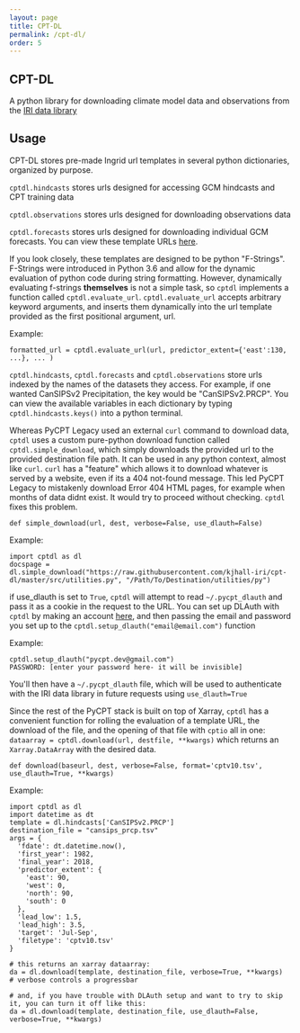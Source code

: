 ```yaml
---
layout: page
title: CPT-DL 
permalink: /cpt-dl/
order: 5
---
```


## CPT-DL

A python library for downloading climate model data and observations from the [IRI data library](https://iridl.ldeo.columbia.edu)

## Usage

CPT-DL stores pre-made Ingrid url templates in several python dictionaries, organized by purpose. 

```cptdl.hindcasts``` stores urls designed for accessing GCM hindcasts and CPT training data

```cptdl.observations``` stores urls designed for downloading observations data

```cptdl.forecasts``` stores urls designed for downloading individual GCM forecasts. You can view these template URLs [here](https://github.com/kjhall-iri/cpt-dl/blob/master/src/catalog.py). 



If you look closely, these templates are designed to be python "F-Strings". F-Strings were introduced in Python 3.6 and allow for the dynamic evaluation of python code during string formatting. However, dynamically evaluating f-strings **themselves** is not a simple task, so ```cptdl``` implements a function called ```cptdl.evaluate_url```. ```cptdl.evaluate_url``` accepts arbitrary keyword arguments, and inserts them dynamically into the url template provided as the first positional argument, url. 

Example: 

```
formatted_url = cptdl.evaluate_url(url, predictor_extent={'east':130, ...}, ... )
``` 

```cptdl.hindcasts```, ```cptdl.forecasts``` and ```cptdl.observations``` store urls indexed by the names of the datasets they access. For example, if one wanted CanSIPSv2 Precipitation, the key would be "CanSIPSv2.PRCP". You can view the available variables in each dictionary by typing ```cptdl.hindcasts.keys()``` into a python terminal. 

Whereas PyCPT Legacy used an external ```curl``` command to download data, ```cptdl``` uses a custom pure-python download function called ```cptdl.simple_download```, which simply downloads the provided url to the provided destination file path.  It can be used in any python context, almost like ```curl```. ```curl``` has a "feature" which allows it to download whatever is served by a website, even if its a 404 not-found message. This led PyCPT Legacy to mistakenly download Error 404 HTML pages, for example when months of data didnt exist. It would try to proceed without checking. ```cptdl``` fixes this problem. 

```
def simple_download(url, dest, verbose=False, use_dlauth=False)
```

Example: 

```
import cptdl as dl 
docspage = dl.simple_download("https://raw.githubusercontent.com/kjhall-iri/cpt-dl/master/src/utilities.py", "/Path/To/Destination/utilities/py") 
```

if use_dlauth is set to ```True```, ```cptdl``` will attempt to read  ```~/.pycpt_dlauth``` and pass it as a cookie in the request to the URL. 
You can set up DLAuth with ```cptdl``` by making an account [here](https://iridl.ldeo.columbia.edu/auth/signup), and then passing the email and password you set up to the ```cptdl.setup_dlauth("email@email.com")``` function 

Example: 

```
cptdl.setup_dlauth("pycpt.dev@gmail.com")
PASSWORD: [enter your password here- it will be invisible] 
``` 

You'll then have a ```~/.pycpt_dlauth``` file, which will be used to authenticate with the IRI data library in future requests using ```use_dlauth=True```


Since the rest of the PyCPT stack is built on top of Xarray, ```cptdl``` has a convenient function for rolling the evaluation of a template URL, the download of the file, and 
the opening of that file with ```cptio```  all in one: ```dataarray = cptdl.download(url, destfile, **kwargs)``` which returns an ```Xarray.DataArray``` with the desired data. 

```
def download(baseurl, dest, verbose=False, format='cptv10.tsv', use_dlauth=True, **kwargs)
```


Example: 

```
import cptdl as dl
import datetime as dt
template = dl.hindcasts['CanSIPSv2.PRCP']
destination_file = "cansips_prcp.tsv" 
args = { 
  'fdate': dt.datetime.now(),
  'first_year': 1982, 
  'final_year': 2018, 
  'predictor_extent': {
    'east': 90,
    'west': 0, 
    'north': 90, 
    'south': 0
  }, 
  'lead_low': 1.5,
  'lead_high': 3.5, 
  'target': 'Jul-Sep',
  'filetype': 'cptv10.tsv'
}

# this returns an xarray dataarray: 
da = dl.download(template, destination_file, verbose=True, **kwargs)  # verbose controls a progressbar 

# and, if you have trouble with DLAuth setup and want to try to skip it, you can turn it off like this: 
da = dl.download(template, destination_file, use_dlauth=False, verbose=True, **kwargs)  

```
  

